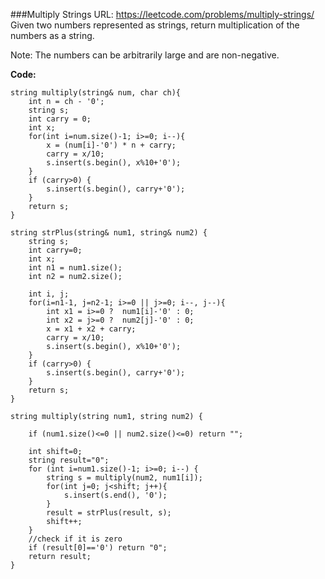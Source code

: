 ###Multiply Strings
URL: https://leetcode.com/problems/multiply-strings/</br>
Given two numbers represented as strings, return multiplication of the numbers as a string.

Note: The numbers can be arbitrarily large and are non-negative.

__Code:__

	string multiply(string& num, char ch){
	    int n = ch - '0';
	    string s;
	    int carry = 0;
	    int x;
	    for(int i=num.size()-1; i>=0; i--){
	        x = (num[i]-'0') * n + carry;
	        carry = x/10;
	        s.insert(s.begin(), x%10+'0'); 
	    }
	    if (carry>0) {
	        s.insert(s.begin(), carry+'0');
	    }
	    return s;
	}

	string strPlus(string& num1, string& num2) {
	    string s;
	    int carry=0;
	    int x;
	    int n1 = num1.size(); 
	    int n2 = num2.size(); 
	    
	    int i, j;
	    for(i=n1-1, j=n2-1; i>=0 || j>=0; i--, j--){
	        int x1 = i>=0 ?  num1[i]-'0' : 0;
	        int x2 = j>=0 ?  num2[j]-'0' : 0;
	        x = x1 + x2 + carry; 
	        carry = x/10;
	        s.insert(s.begin(), x%10+'0');
	    }
	    if (carry>0) {
	        s.insert(s.begin(), carry+'0');
	    }
	    return s;
	}

	string multiply(string num1, string num2) {

	    if (num1.size()<=0 || num2.size()<=0) return "";

	    int shift=0;
	    string result="0";
	    for (int i=num1.size()-1; i>=0; i--) {
	        string s = multiply(num2, num1[i]);        
	        for(int j=0; j<shift; j++){
	            s.insert(s.end(), '0');
	        }
	        result = strPlus(result, s);
	        shift++;
	    }
	    //check if it is zero
	    if (result[0]=='0') return "0";
	    return result;
	}